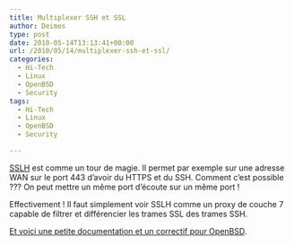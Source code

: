 ```yaml
---
title: Multiplexer SSH et SSL
author: Deimos
type: post
date: 2010-05-14T13:13:41+00:00
url: /2010/05/14/multiplexer-ssh-et-ssl/
categories:
  - Hi-Tech
  - Linux
  - OpenBSD
  - Security
tags:
  - Hi-Tech
  - Linux
  - OpenBSD
  - Security

---
```


[SSLH][1] est comme un tour de magie. Il permet par exemple sur une adresse WAN sur le port 443 d’avoir du HTTPS et du SSH. Comment c’est possible ??? On peut mettre un même port d’écoute sur un même port !

Effectivement ! Il faut simplement voir SSLH comme un proxy de couche 7 capable de filtrer et différencier les trames SSL des trames SSH. 

[Et voici une petite documentation et un correctif pour OpenBSD][2].

 [1]: http://www.rutschle.net/tech/sslh.shtml
 [2]: http://wiki.deimos.fr/SSLH_:_Multiplexer_les_connections_SSL_et_SSH_sur_le_m%C3%AAme_port
